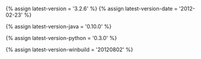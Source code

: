 {% assign latest-version = '3.2.6' %}
{% assign latest-version-date = '2012-02-23' %}

{% assign latest-version-java = '0.10.0' %}

{% assign latest-version-python = '0.3.0' %}

{% assign latest-version-winbuild = '20120802' %}
